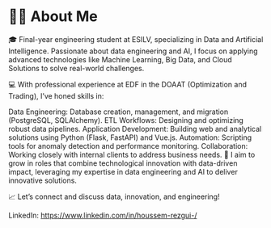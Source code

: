 # 👨‍💻 About Me

🎓 Final-year engineering student at ESILV, specializing in Data and Artificial Intelligence. Passionate about data engineering and AI, I focus on applying advanced technologies like Machine Learning, Big Data, and Cloud Solutions to solve real-world challenges.

💻 With professional experience at EDF in the DOAAT (Optimization and Trading), I’ve honed skills in:

Data Engineering: Database creation, management, and migration (PostgreSQL, SQLAlchemy).
ETL Workflows: Designing and optimizing robust data pipelines.
Application Development: Building web and analytical solutions using Python (Flask, FastAPI) and Vue.js.
Automation: Scripting tools for anomaly detection and performance monitoring.
Collaboration: Working closely with internal clients to address business needs.
🚀 I aim to grow in roles that combine technological innovation with data-driven impact, leveraging my expertise in data engineering and AI to deliver innovative solutions.

📈 Let’s connect and discuss data, innovation, and engineering!

LinkedIn: https://www.linkedin.com/in/houssem-rezgui-/
